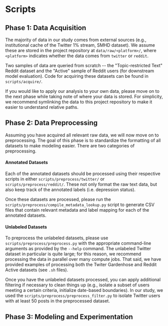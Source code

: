 # Scripts

## Phase 1: Data Acquisition

The majority of data in our study comes from external sources (e.g., institutional cache of the Twitter 1% stream, SMHD dataset). We assume these are stored in the project repository at `data/raw/<platform>/`, where `<platform>` indicates whether the data comes from `twitter` or `reddit`.

Two samples of data are queried from scratch -- the "Topic-restricted Text" Reddit dataset and the "Active" sample of Reddit users (for downstream model evaluation). Code for acquiring these datasets can be found in `scripts/acquire/`.

If you would like to apply our analysis to your own data, please move on to the next phase while taking note of where your data is stored. For simplicity, we recommend symlinking the data to this project repository to make it easier to understand relative paths.

## Phase 2: Data Preprocessing

Assuming you have acquired all relevant raw data, we will now move on to preprocessing. The goal of this phase is to standardize the formatting of all datasets to make modeling easier. There are two categories of preprocessing.

#### Annotated Datasets

Each of the annotated datasets should be processed using their respective scripts in either `scripts/preprocess/twitter/` or `scripts/preprocess/reddit/`. These not only format the raw text data, but also keep track of the annotated labels (i.e. depression status).

Once these datasets are processed, please run the `scripts/preprocess/compile_metadata_lookup.py` script to generate CSV files that contain relevant metadata and label mapping for each of the annotated datasets.

#### Unlabeled Datasets

To preprocess the unlabeled datasets, please use `scripts/preprocess/preprocess.py` with the appropriate command-line arguments as provided by the `--help` command. The unlabeled Twitter dataset in particular is quite large; for this reason, we recommend processing the data in parallel over many compute jobs. That said, we have provided examples of processing both the Twiter Gardenhose and Reddit Active datasets (see `.sh` files).

Once you have the unlabeled datasets processed, you can apply additional filtering if necessary to clean things up (e.g., isolate a subset of users meeting a certain criteria, initialize date-based boundaries). In our study, we used the `scripts/preprocess/preprocess_filter.py` to isolate Twitter users with at least 50 posts in the preprocessed dataset.

## Phase 3: Modeling and Experimentation